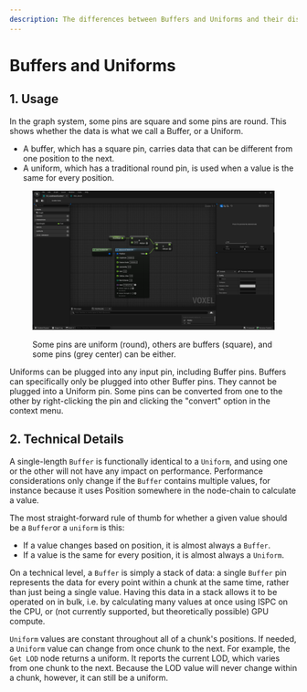 ```yaml
---
description: The differences between Buffers and Uniforms and their distinct usages.
---
```


# Buffers and Uniforms

## 1. Usage

In the graph system, some pins are square and some pins are round. This shows whether the data is what we call a Buffer, or a Uniform.

* A buffer, which has a square pin, carries data that can be different from one position to the next.&#x20;
* A uniform, which has a traditional round pin, is used when a value is the same for every position.&#x20;

<figure><img src="../.gitbook/assets/image (60).png" alt=""><figcaption><p>Some pins are uniform (round), others are buffers (square), and some pins (grey center) can be either.</p></figcaption></figure>

Uniforms can be plugged into any input pin, including Buffer pins. Buffers can specifically only be plugged into other Buffer pins. They cannot be plugged into a Uniform pin. Some pins can be converted from one to the other by right-clicking the pin and clicking the "convert" option in the context menu.

## 2. Technical Details

A single-length `Buffer` is functionally identical to a `Uniform`, and using one or the other will not have any impact on performance. Performance considerations only change if the `Buffer` contains multiple values, for instance because it uses Position somewhere in the node-chain to calculate a value.

The most straight-forward rule of thumb for whether a given value should be a `Buffer`or a `uniform` is this:

* If a value changes based on position, it is almost always a `Buffer`.&#x20;
* If a value is the same for every position, it is almost always a `Uniform`.&#x20;

On a technical level, a `Buffer` is simply a stack of data: a single `Buffer` pin represents the data for every point within a chunk at the same time, rather than just being a single value. Having this data in a stack allows it to be operated on in bulk, i.e. by calculating many values at once using ISPC on the CPU, or (not currently supported, but theoretically possible) GPU compute.&#x20;

`Uniform` values are constant throughout all of a chunk's positions. If needed, a `Uniform` value can change from once chunk to the next. For example, the `Get LOD` node returns a uniform. It reports the current LOD, which varies from one chunk to the next. Because the LOD value will never change within a chunk, however, it can still be a uniform.
